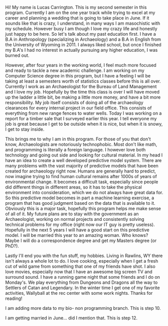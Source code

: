 ﻿Hi! My name is Lucas Carrington. This is my second semester in this program. Currently I am on the one year track while trying to excel at my career and planning a wedding that is going to take place in June. If it sounds like that is crazy, I understand, in many ways I am masochistic with my schedule. However busy I am though I love my crazy life and honestly just happy to be here. So let's talk about my past education first. I have a B.A in Anthropology (specializing in Archaeology) and a B.A in English from the University of Wyoming in 2011. I always liked school, but once I finished my B.A's I had no interest in actually pursuing any higher education, I was burned out.

However, after four years in the working world, I feel much more focused and ready to tackle a new academic challenge. I am working on my Computer Science degree in this program, but I have a feeling I will be taking at least a semesters worth of statistics classes before this is all over. Currently I work as an Archaeologist for the Bureau of Land Management and I love my job. Hopefully by the time this class is over I will have moved up the ladder a little bit, be making a little more money, and have a bit more responsibility. My job itself consists of doing all of the archaeology clearances for every internal project in our field office. This consists of everything from new range fences to water wells. Today I was working on a report for a timber sale that I surveyed earlier this year. I tell everyone
my job is great because I get to be outside when it is nice, but when it is snowy, I get to stay inside.

This brings me to why I am in this program. For those of you that don't know, Archaeologists are notoriously technophobic. Most don't like math, and programming is literally a foreign language. I however love both technology and going out side and looking for cultural material. In my head I have an idea to create a well developed predictive model system. There are many problems with the vast majority of predictive models that have been created for archaeology right now. Humans are generally hard to predict, now imagine trying to find human cultural remains after 1000s of years of environmental change. It becomes a difficult task, especially since people did different things in different areas, so it has to take the physical environment into consideration, which we do not always have great data for. So this predictive model becomes in part a machine learning exercise, a program that has good judgment based on the data that is available to it. Obviously this is a major task, hopefully this program helps me make sense of all of it.
My future plans are to stay with the government as an Archaeologist, working on normal projects and consistently solving technical problems for my office (right now our IT guy is pretty useless). Hopefully in the next 5 years I will have a good start on this predictive model. I will be married this year to an amazing woman. Who knows? Maybe I will do a correspondence degree and get my Masters degree (or PhD?).

Lastly I'll end you with the fun stuff, my hobbies. Living in Rawlins, WY there isn't always a whole lot to do. I love cooking, especially when I get a fresh cut of wild game from something that one of my friends have shot. I also love movies, especially now that I have an awesome big screen TV and surround sound. I have a running game night that some friends and I do on Monday's. We play everything from Dungeons and Dragons all the way to Settlers of Catan and Legendary. In the winter
time I get one of my favorite activities, Wallyball at the rec center with some work nights. Thanks for reading!

I am adding more data to my bio- non programming branch. This is step 10.

I am getting married in June... did I mention that. This is step 12.

